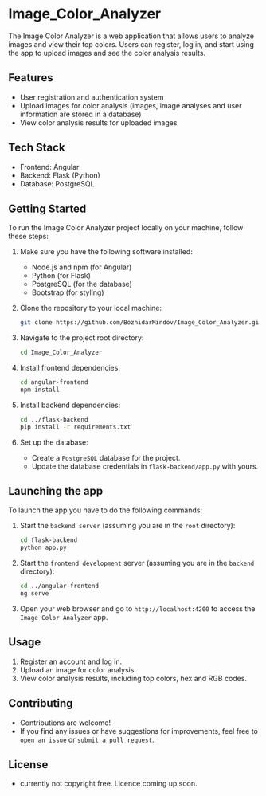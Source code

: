 # Image_Color_Analyzer

The Image Color Analyzer is a web application that allows users to analyze images and view their top colors. Users can register, log in, and start using the app to upload images and see the color analysis results.

## Features

- User registration and authentication system
- Upload images for color analysis (images, image analyses and user information are stored in a database)
- View color analysis results for uploaded images

## Tech Stack

- Frontend: Angular 
- Backend: Flask (Python)
- Database: PostgreSQL

## Getting Started

To run the Image Color Analyzer project locally on your machine, follow these steps:

1. Make sure you have the following software installed:
   - Node.js and npm (for Angular)
   - Python (for Flask)
   - PostgreSQL (for the database)
   - Bootstrap (for styling)

2. Clone the repository to your local machine:

   ```bash
   git clone https://github.com/BozhidarMindov/Image_Color_Analyzer.git
   ```
   
3. Navigate to the project root directory:

   ```bash
   cd Image_Color_Analyzer
   ```

4. Install frontend dependencies:
   
   ```bash
   cd angular-frontend
   npm install
   ```

5. Install backend dependencies:

   ```bash
   cd ../flask-backend
   pip install -r requirements.txt
   ```

6. Set up the database:
   - Create a `PostgreSQL` database for the project.
   - Update the database credentials in `flask-backend/app.py` with yours.

## Launching the app

To launch the app you have to do the following commands:

1. Start the `backend server` (assuming you are in the `root` directory):

   ```bash
   cd flask-backend
   python app.py
   ```

2. Start the `frontend development` server (assuming you are in the `backend` directory):

   ```bash
   cd ../angular-frontend
   ng serve
   ```

3. Open your web browser and go to `http://localhost:4200` to access the `Image Color Analyzer` app.

## Usage

1. Register an account and log in.
2. Upload an image for color analysis.
3. View color analysis results, including top colors, hex and RGB codes.

## Contributing
- Contributions are welcome! 
- If you find any issues or have suggestions for improvements, feel free to `open an issue` or `submit a pull request`.

## License
- currently not copyright free. Licence coming up soon.